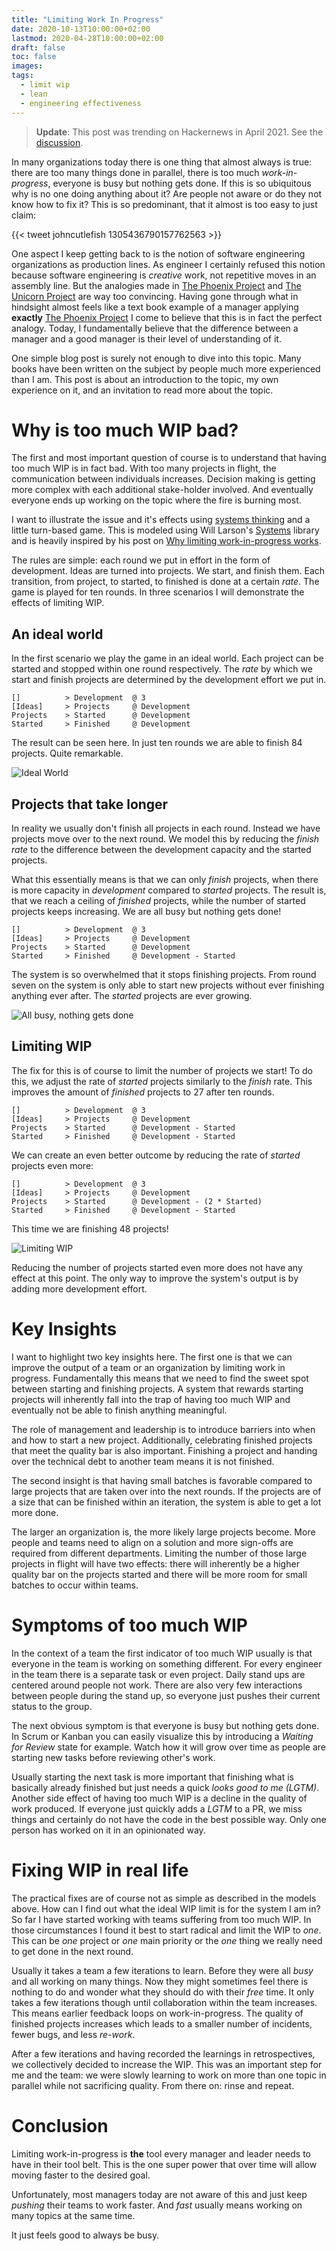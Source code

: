 ```yaml
---
title: "Limiting Work In Progress"
date: 2020-10-13T10:00:00+02:00
lastmod: 2020-04-28T10:00:00+02:00
draft: false
toc: false
images:
tags: 
  - limit wip
  - lean
  - engineering effectiveness
---
```


> **Update**: This post was trending on Hackernews in April 2021. See the
> [discussion][5].

In many organizations today there is one thing that almost always is true: there
are too many things done in parallel, there is too much *work-in-progress*,
everyone is busy but nothing gets done. If this is so ubiquitous why is no one
doing anything about it? Are people not aware or do they not know how to fix it?
This is so predominant, that it almost is too easy to just claim:

{{< tweet johncutlefish 1305436790157762563 >}}

One aspect I keep getting back to is the notion of software engineering
organizations as production lines. As engineer I certainly refused this notion
because software engineering is *creative* work, not repetitive moves in an
assembly line. But the analogies made in [The Phoenix Project][0] and [The
Unicorn Project][1] are way too convincing. Having gone through what in
hindsight almost feels like a text book example of a manager applying
**exactly** [The Phoenix Project][0] I come to believe that this is in fact the
perfect analogy. Today, I fundamentally believe that the difference between a
manager and a good manager is their level of understanding of it.

One simple blog post is surely not enough to dive into this topic. Many books
have been written on the subject by people much more experienced than I am. This
post is about an introduction to the topic, my own experience on it, and an
invitation to read more about the topic.

# Why is too much WIP bad?

The first and most important question of course is to understand that having too
much WIP is in fact bad. With too many projects in flight, the communication
between individuals increases. Decision making is getting more complex with each
additional stake-holder involved. And eventually everyone ends up working on the
topic where the fire is burning most.

I want to illustrate the issue and it's effects using [systems thinking][4] and
a little turn-based game. This is modeled using Will Larson's [Systems][3]
library and is heavily inspired by his post on [Why limiting work-in-progress
works][2].

The rules are simple: each round we put in effort in the form of development.
Ideas are turned into projects. We start, and finish them. Each transition, from
project, to started, to finished is done at a certain *rate*. The game is played
for ten rounds. In three scenarios I will demonstrate the effects of limiting
WIP.

[4]: https://thesystemsthinker.com/introduction-to-systems-thinking/

## An ideal world

In the first scenario we play the game in an ideal world. Each project can be
started and stopped within one round respectively. The *rate* by which we start
and finish projects are determined by the development effort we put in.

```
[]          > Development  @ 3
[Ideas]     > Projects     @ Development
Projects    > Started      @ Development
Started     > Finished     @ Development
```

The result can be seen here. In just ten rounds we are able to finish 84
projects. Quite remarkable.

![Ideal World](ideal.png)

## Projects that take longer

In reality we usually don't finish all projects in each round. Instead we have
projects move over to the next round. We model this by reducing the *finish
rate* to the difference between the development capacity and the started
projects.

What this essentially means is that we can only *finish* projects, when there is
more capacity in *development* compared to *started* projects. The result is,
that we reach a ceiling of *finished* projects, while the number of started
projects keeps increasing. We are all busy but nothing gets done! 

```
[]          > Development  @ 3
[Ideas]     > Projects     @ Development
Projects    > Started      @ Development
Started     > Finished     @ Development - Started
```

The system is so overwhelmed that it stops finishing projects. From round seven
on the system is only able to start new projects without ever finishing anything
ever after. The *started* projects are ever growing.

![All busy, nothing gets done](all-busy.png)

## Limiting WIP

The fix for this is of course to limit the number of projects we start! To do
this, we adjust the rate of *started* projects similarly to the *finish* rate.
This improves the amount of *finished* projects to 27 after ten rounds.

```
[]          > Development  @ 3
[Ideas]     > Projects     @ Development
Projects    > Started      @ Development - Started
Started     > Finished     @ Development - Started
```

We can create an even better outcome by reducing the rate of *started* projects
even more:

```
[]          > Development  @ 3
[Ideas]     > Projects     @ Development
Projects    > Started      @ Development - (2 * Started)
Started     > Finished     @ Development - Started
```

This time we are finishing 48 projects!

![Limiting WIP](limit-wip.png)

Reducing the number of projects started even more does not have any effect at
this point. The only way to improve the system's output is by adding more
development effort.

# Key Insights

I want to highlight two key insights here. The first one is that we can improve
the output of a team or an organization by limiting work in progress.
Fundamentally this means that we need to find the sweet spot between starting
and finishing projects. A system that rewards starting projects will inherently
fall into the trap of having too much WIP and eventually not be able to finish
anything meaningful.

The role of management and leadership is to introduce barriers into when and how
to start a new project. Additionally, celebrating finished projects that meet
the quality bar is also important. Finishing a project and handing over the
technical debt to another team means it is not finished.

The second insight is that having small batches is favorable compared to large
projects that are taken over into the next rounds. If the projects are of a size
that can be finished within an iteration, the system is able to get a lot more
done.

The larger an organization is, the more likely large projects become. More
people and teams need to align on a solution and more sign-offs are required
from different departments. Limiting the number of those large projects in
flight will have two effects: there will inherently be a higher quality bar on
the projects started and there will be more room for small batches to occur
within teams.

# Symptoms of too much WIP

In the context of a team the first indicator of too much WIP usually is that
everyone in the team is working on something different. For every engineer in
the team there is a separate task or even project. Daily stand ups are centered
around people not work. There are also very few interactions between people
during the stand up, so everyone just pushes their current status to the group.

The next obvious symptom is that everyone is busy but nothing gets done. In
Scrum or Kanban you can easily visualize this by introducing a *Waiting for
Review* state for example. Watch how it will grow over time as people are
starting new tasks before reviewing other's work.

Usually starting the next task is more important that finishing what is
basically already finished but just needs a quick *looks good to me (LGTM)*.
Another side effect of having too much WIP is a decline in the quality of work
produced. If everyone just quickly adds a *LGTM* to a PR, we miss things and
certainly do not have the code in the best possible way. Only one person has
worked on it in an opinionated way.

# Fixing WIP in real life

The practical fixes are of course not as simple as described in the models
above. How can I find out what the ideal WIP limit is for the system I am in? So
far I have started working with teams suffering from too much WIP. In those
circumstances I found it best to start radical and limit the WIP to *one*. This
can be *one* project or *one* main priority or the *one* thing we really need to
get done in the next round.

Usually it takes a team a few iterations to learn. Before they were all *busy*
and all working on many things. Now they might sometimes feel there is nothing
to do and wonder what they should do with their *free* time. It only takes a few
iterations though until collaboration within the team increases. This means
earlier feedback loops on work-in-progress. The quality of finished projects
increases which leads to a smaller number of incidents, fewer bugs, and less
*re-work*.

After a few iterations and having recorded the learnings in retrospectives, we
collectively decided to increase the WIP. This was an important step for me and
the team: we were slowly learning to work on more than one topic in parallel
while not sacrificing quality. From there on: rinse and repeat.

# Conclusion

Limiting work-in-progress is **the** tool every manager and leader needs to have
in their tool belt. This is the one super power that over time will allow moving
faster to the desired goal.

Unfortunately, most managers today are not aware of this and just keep *pushing*
their teams to work faster. And *fast* usually means working on many topics at
the same time.

It just feels good to always be busy.

[0]: https://www.goodreads.com/book/show/17255186-the-phoenix-project
[1]: https://www.goodreads.com/book/show/44333183-the-unicorn-project
[2]: https://lethain.com/limiting-wip/
[3]: https://github.com/lethain/systems

[5]: https://news.ycombinator.com/item?id=26759903
